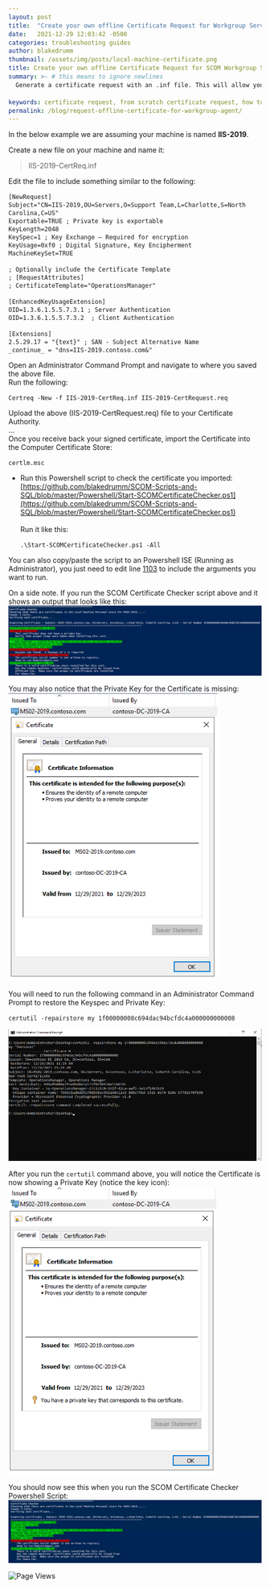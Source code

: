 ```yaml
---
layout: post
title:  "Create your own offline Certificate Request for Workgroup Server"
date:   2021-12-29 12:03:42 -0500
categories: troubleshooting guides
author: blakedrumm
thumbnail: /assets/img/posts/local-machine-certificate.png
title: Create your own offline Certificate Request for SCOM Workgroup Server
summary: >- # this means to ignore newlines
  Generate a certificate request with an .inf file. This will allow you to specify all the settings that are required and make things easier.

keywords: certificate request, from scratch certificate request, how to make certificate request, how to make cert request
permalink: /blog/request-offline-certificate-for-workgroup-agent/
---
```

In the below example we are assuming your machine is named **IIS-2019**.

Create a new file on your machine and name it:
> IIS-2019-CertReq.inf

Edit the file to include something similar to the following:
```
[NewRequest]
Subject="CN=IIS-2019,OU=Servers,O=Support Team,L=Charlotte,S=North Carolina,C=US"
Exportable=TRUE ; Private key is exportable
KeyLength=2048
KeySpec=1 ; Key Exchange – Required for encryption
KeyUsage=0xf0 ; Digital Signature, Key Encipherment
MachineKeySet=TRUE

; Optionally include the Certificate Template
; [RequestAttributes]
; CertificateTemplate="OperationsManager"

[EnhancedKeyUsageExtension]
OID=1.3.6.1.5.5.7.3.1 ; Server Authentication
OID=1.3.6.1.5.5.7.3.2  ; Client Authentication

[Extensions]
2.5.29.17 = "{text}" ; SAN - Subject Alternative Name
_continue_ = "dns=IIS-2019.contoso.com&"
```
Open an Administrator Command Prompt and navigate to where you saved the above file. \
Run the following:
```
Certreq -New -f IIS-2019-CertReq.inf IIS-2019-CertRequest.req
```

Upload the above (IIS-2019-CertRequest.req) file to your Certificate Authority. \
... \
Once you receive back your signed certificate, import the Certificate into the Computer Certificate Store:
```
certlm.msc
```

* Run this Powershell script to check the certificate you imported: \
[https://github.com/blakedrumm/SCOM-Scripts-and-SQL/blob/master/Powershell/Start-SCOMCertificateChecker.ps1](https://github.com/blakedrumm/SCOM-Scripts-and-SQL/blob/master/Powershell/Start-SCOMCertificateChecker.ps1) \
 \
Run it like this:
  ```
  .\Start-SCOMCertificateChecker.ps1 -All
  ```
You can also copy/paste the script to an Powershell ISE (Running as Administrator), you just need to edit line [1103](https://github.com/blakedrumm/SCOM-Scripts-and-SQL/blob/master/Powershell/Start-SCOMCertificateChecker.ps1#L1103) to include the arguments you want to run.

On a side note. If you run the SCOM Certificate Checker script above and it shows an output that looks like this: \
![Certificate Checker Script Missing Private Key](/assets/img/posts/scom-cert-checker-missingkey.png)

You may also notice that the Private Key for the Certificate is missing: \
![Certificate Private Key Missing](/assets/img/posts/certificate-private-key-notpresent.png)

You will need to run the following command in an Administrator Command Prompt to restore the Keyspec and Private Key:
```
certutil -repairstore my 1f00000008c694dac94bcfdc4a000000000008
```

![certutil Repair Store - Command Output](/assets/img/posts/certutil-output.png)

After you run the `certutil` command above, you will notice the Certificate is now showing a Private Key (notice the key icon): \
![Certificate Private Key Present](/assets/img/posts/certificate-private-key-present.png)

You should now see this when you run the SCOM Certificate Checker Powershell Script: \
![Certificate Checker Script Successful](/assets/img/posts/scom-cert-checker-successful.png)

![Page Views](https://counter.blakedrumm.com/count/tag.svg?url=blakedrumm.com/blog/request-offline-certificate-for-workgroup-agent)

<!--
Having trouble with Pages? Check out our [documentation](https://docs.github.com/categories/github-pages-basics/) or [contact support](https://support.github.com/contact) and we’ll help you sort it out.
-->
